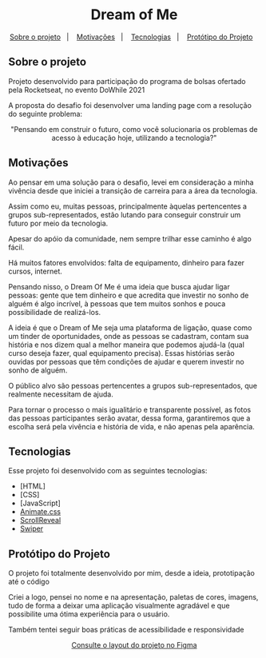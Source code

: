<h1 align="center"> Dream of Me </h1>
<p align="center">
  <a href="#-sobre-o-projeto">Sobre o projeto</a>&nbsp;&nbsp;&nbsp;|&nbsp;&nbsp;&nbsp;
  <a href="#-motivações">Motivações</a>&nbsp;&nbsp;&nbsp;|&nbsp;&nbsp;&nbsp;
  <a href="#-tecnologias">Tecnologias</a>&nbsp;&nbsp;&nbsp;|&nbsp;&nbsp;&nbsp;
  <a href="#-protótipagem">Protótipo do Projeto</a>&nbsp;&nbsp;&nbsp;
</p>


## Sobre o projeto
<p>Projeto desenvolvido para participação do programa de bolsas ofertado pela Rocketseat, no evento DoWhile 2021</p>
<p>A proposta do desafio foi desenvolver uma landing page com a resolução do seguinte problema:</p>
<p align="center">"Pensando em construir o futuro, como você solucionaria os problemas de acesso à educação hoje, utilizando a tecnologia?"</p>

## Motivações
<p>Ao pensar em uma solução para o desafio, levei em consideração a minha vivência desde que iniciei a transição de carreira para a área da tecnologia.</p>
<p>Assim como eu, muitas pessoas, principalmente àquelas pertencentes a grupos sub-representados, estão lutando para conseguir construir um futuro por meio da tecnologia.</p>
<p>Apesar do apóio da comunidade, nem sempre trilhar esse caminho é algo fácil.</p>
<p>Há muitos fatores envolvidos: falta de equipamento, dinheiro para fazer cursos, internet.</p>
<p>Pensando nisso, o Dream Of Me <Tech> é uma ideia que busca ajudar ligar pessoas: gente que tem dinheiro e que acredita que investir no sonho de alguém é algo incrível, à pessoas que tem muitos sonhos e pouca possibilidade de realizá-los.</p>
<p>A ideia é que o Dream of Me <Tech> seja uma plataforma de ligação, quase como um tinder de oportunidades, onde as pessoas se cadastram, contam sua história e nos dizem qual a melhor maneira que podemos ajudá-la (qual curso deseja fazer, qual equipamento precisa). Essas histórias serão ouvidas por pessoas que têm condições de ajudar e querem investir no sonho de alguém.</p>
<p>O público alvo são pessoas pertencentes a grupos sub-representados, que realmente necessitam de ajuda.</p>
<p>Para tornar o processo o mais igualitário e transparente possível, as fotos das pessoas participantes serão avatar, dessa forma, garantiremos que a escolha será pela vivência e história de vida, e não apenas pela aparência.</p>

## Tecnologias

Esse projeto foi desenvolvido com as seguintes tecnologias:

- [HTML]
- [CSS]
- [JavaScript]
- [Animate.css](https://animate.style/#attention_seekers)
- [ScrollReveal](https://scrollrevealjs.org/)
- [Swiper](https://swiperjs.com/)


## Protótipo do Projeto
<p>O projeto foi totalmente desenvolvido por mim, desde a ideia, prototipação até o código</p>
<p>Criei a logo, pensei no nome e na apresentação, paletas de cores, imagens, tudo de forma a deixar uma aplicação visualmente agradável e que possibilite uma ótima experiência para o usuário.</p>
<p>Também tentei seguir boas práticas de acessibilidade e responsividade</p>
<p align="center" >
  <a href="https://www.figma.com/file/iZTe7AqW4buOLf832zF6Rt/Dream-of-me?node-id=0%3A1">Consulte o layout do projeto no Figma</a>
</p>
